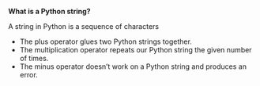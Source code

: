 **What is a Python string?**

A string in Python is a sequence of characters


* The plus operator glues two Python strings together.
* The multiplication operator repeats our Python string the given number of times.
* The minus operator doesn’t work on a Python string and produces an error.

